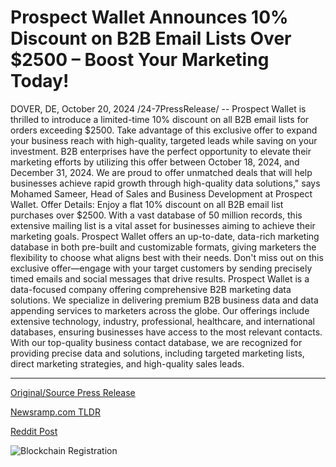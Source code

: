# Prospect Wallet Announces 10% Discount on B2B Email Lists Over $2500 – Boost Your Marketing Today!

DOVER, DE, October 20, 2024 /24-7PressRelease/ -- Prospect Wallet is thrilled to introduce a limited-time 10% discount on all B2B email lists for orders exceeding $2500. Take advantage of this exclusive offer to expand your business reach with high-quality, targeted leads while saving on your investment.  B2B enterprises have the perfect opportunity to elevate their marketing efforts by utilizing this offer between October 18, 2024, and December 31, 2024.  We are proud to offer unmatched deals that will help businesses achieve rapid growth through high-quality data solutions," says Mohamed Sameer, Head of Sales and Business Development at Prospect Wallet.  Offer Details: Enjoy a flat 10% discount on all B2B email list purchases over $2500.  With a vast database of 50 million records, this extensive mailing list is a vital asset for businesses aiming to achieve their marketing goals. Prospect Wallet offers an up-to-date, data-rich marketing database in both pre-built and customizable formats, giving marketers the flexibility to choose what aligns best with their needs.  Don't miss out on this exclusive offer—engage with your target customers by sending precisely timed emails and social messages that drive results.  Prospect Wallet is a data-focused company offering comprehensive B2B marketing data solutions. We specialize in delivering premium B2B business data and data appending services to marketers across the globe. Our offerings include extensive technology, industry, professional, healthcare, and international databases, ensuring businesses have access to the most relevant contacts. With our top-quality business contact database, we are recognized for providing precise data and solutions, including targeted marketing lists, direct marketing strategies, and high-quality sales leads. 

---

[Original/Source Press Release](https://www.24-7pressrelease.com/press-release/515413/prospect-wallet-announces-10-discount-on-b2b-email-lists-over-2500-boost-your-marketing-today)
                    

[Newsramp.com TLDR](https://newsramp.com/curated-news/limited-time-10-discount-on-b2b-email-lists-for-orders-over-2500/f8d74f1b9c0ee6950f56bddf46fc306a) 

 



[Reddit Post](https://www.reddit.com/r/Business_NewsRamp/comments/1g91cyw/limitedtime_10_discount_on_b2b_email_lists_for/) 



![Blockchain Registration](https://cdn.newsramp.app/24-7PressRelease/qrcode/2410/21/veil83aJ.webp)